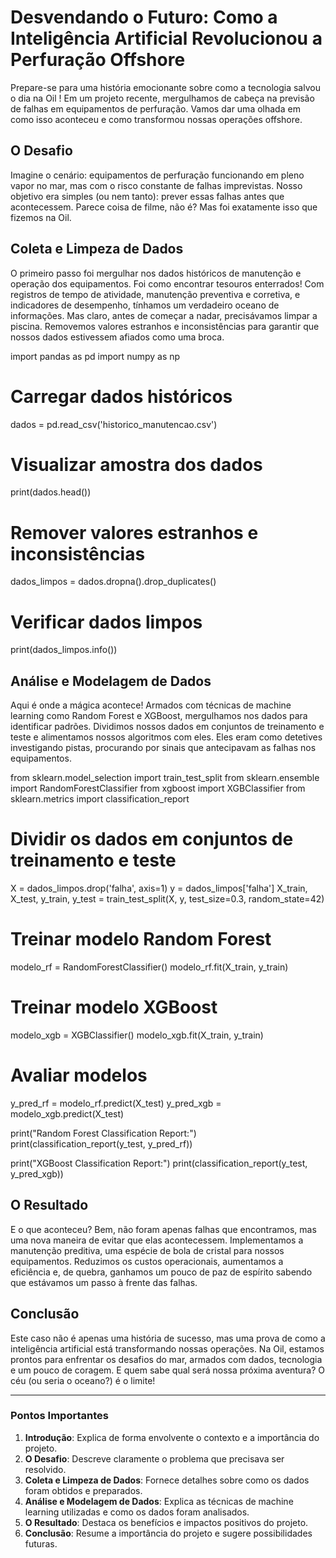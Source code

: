 # Desvendando o Futuro: Como a Inteligência Artificial Revolucionou a Perfuração Offshore

Prepare-se para uma história emocionante sobre como a tecnologia salvou o dia na Oil ! Em um projeto recente, mergulhamos de cabeça na previsão de falhas em equipamentos de perfuração. Vamos dar uma olhada em como isso aconteceu e como transformou nossas operações offshore.

## O Desafio

Imagine o cenário: equipamentos de perfuração funcionando em pleno vapor no mar, mas com o risco constante de falhas imprevistas. Nosso objetivo era simples (ou nem tanto): prever essas falhas antes que acontecessem. Parece coisa de filme, não é? Mas foi exatamente isso que fizemos na Oil.

## Coleta e Limpeza de Dados

O primeiro passo foi mergulhar nos dados históricos de manutenção e operação dos equipamentos. Foi como encontrar tesouros enterrados! Com registros de tempo de atividade, manutenção preventiva e corretiva, e indicadores de desempenho, tínhamos um verdadeiro oceano de informações. Mas claro, antes de começar a nadar, precisávamos limpar a piscina. Removemos valores estranhos e inconsistências para garantir que nossos dados estivessem afiados como uma broca.


import pandas as pd
import numpy as np

# Carregar dados históricos
dados = pd.read_csv('historico_manutencao.csv')

# Visualizar amostra dos dados
print(dados.head())

# Remover valores estranhos e inconsistências
dados_limpos = dados.dropna().drop_duplicates()

# Verificar dados limpos
print(dados_limpos.info())


## Análise e Modelagem de Dados

Aqui é onde a mágica acontece! Armados com técnicas de machine learning como Random Forest e XGBoost, mergulhamos nos dados para identificar padrões. Dividimos nossos dados em conjuntos de treinamento e teste e alimentamos nossos algoritmos com eles. Eles eram como detetives investigando pistas, procurando por sinais que antecipavam as falhas nos equipamentos.


from sklearn.model_selection import train_test_split
from sklearn.ensemble import RandomForestClassifier
from xgboost import XGBClassifier
from sklearn.metrics import classification_report

# Dividir os dados em conjuntos de treinamento e teste
X = dados_limpos.drop('falha', axis=1)
y = dados_limpos['falha']
X_train, X_test, y_train, y_test = train_test_split(X, y, test_size=0.3, random_state=42)

# Treinar modelo Random Forest
modelo_rf = RandomForestClassifier()
modelo_rf.fit(X_train, y_train)

# Treinar modelo XGBoost
modelo_xgb = XGBClassifier()
modelo_xgb.fit(X_train, y_train)

# Avaliar modelos
y_pred_rf = modelo_rf.predict(X_test)
y_pred_xgb = modelo_xgb.predict(X_test)

print("Random Forest Classification Report:")
print(classification_report(y_test, y_pred_rf))

print("XGBoost Classification Report:")
print(classification_report(y_test, y_pred_xgb))


## O Resultado

E o que aconteceu? Bem, não foram apenas falhas que encontramos, mas uma nova maneira de evitar que elas acontecessem. Implementamos a manutenção preditiva, uma espécie de bola de cristal para nossos equipamentos. Reduzimos os custos operacionais, aumentamos a eficiência e, de quebra, ganhamos um pouco de paz de espírito sabendo que estávamos um passo à frente das falhas.

## Conclusão

Este caso não é apenas uma história de sucesso, mas uma prova de como a inteligência artificial está transformando nossas operações. Na Oil, estamos prontos para enfrentar os desafios do mar, armados com dados, tecnologia e um pouco de coragem. E quem sabe qual será nossa próxima aventura? O céu (ou seria o oceano?) é o limite!

---

### Pontos Importantes

1. **Introdução**: Explica de forma envolvente o contexto e a importância do projeto.
2. **O Desafio**: Descreve claramente o problema que precisava ser resolvido.
3. **Coleta e Limpeza de Dados**: Fornece detalhes sobre como os dados foram obtidos e preparados.
4. **Análise e Modelagem de Dados**: Explica as técnicas de machine learning utilizadas e como os dados foram analisados.
5. **O Resultado**: Destaca os benefícios e impactos positivos do projeto.
6. **Conclusão**: Resume a importância do projeto e sugere possibilidades futuras.

